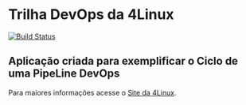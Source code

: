 # Trilha DevOps da 4Linux

<!-- Altere a Flag abaixo com sua URL do Travis -->
<!-- [![Build Status](https://travis-ci.org/gabyldias/simple-unittest.svg?branch=master)](https://travis-ci.org/gabyldias/simple-unittest) -->
[![Build Status](https://travis-ci.org/joaorolim/DevOpsLab-HelloWorld.svg?branch=master)](https://travis-ci.org/joaorolim/DevOpsLab-HelloWorld)

## Aplicação criada para exemplificar o Ciclo de uma PipeLine DevOps


Para maiores informações acesse o [Site da 4Linux](https://www.4linux.com.br/cursos/devops).

